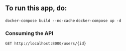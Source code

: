 ## To run this app, do:
`docker-compose build --no-cache`
`docker-compose up -d`

### Consuming the API
`GET http://localhost:8000/users/{id}`
